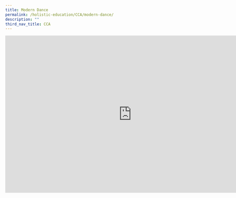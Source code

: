 ```yaml
---
title: Modern Dance
permalink: /holistic-education/CCA/modern-dance/
description: ""
third_nav_title: CCA
---
```

<iframe allowfullscreen="true" height="498" width="800" frameborder="0" src="https://docs.google.com/presentation/d/e/2PACX-1vTHwOg6oDnieHbN8-gnG_fU67NNNTQwSr45drmIwqo0s7GP75JilDq4Tgd6PNuIO9ZXmQVdyYlHLUFR/embed?start=false&amp;loop=false&amp;delayms=3000"></iframe>